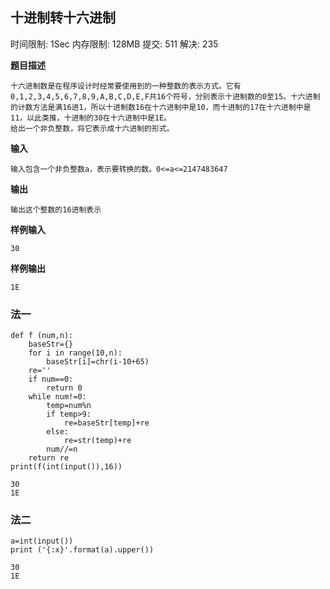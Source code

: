 ## 十进制转十六进制

时间限制: 1Sec 内存限制: 128MB 提交: 511 解决: 235

**题目描述**

```
十六进制数是在程序设计时经常要使用到的一种整数的表示方式。它有0,1,2,3,4,5,6,7,8,9,A,B,C,D,E,F共16个符号，分别表示十进制数的0至15。十六进制的计数方法是满16进1，所以十进制数16在十六进制中是10，而十进制的17在十六进制中是11，以此类推，十进制的30在十六进制中是1E。
给出一个非负整数，将它表示成十六进制的形式。
```

**输入**

```
输入包含一个非负整数a，表示要转换的数。0<=a<=2147483647
```

**输出**

```
输出这个整数的16进制表示
```

**样例输入**

```
30
```

**样例输出**

```
1E
```

### 法一


```
def f (num,n):
    baseStr={}
    for i in range(10,n):
        baseStr[i]=chr(i-10+65)
    re=''
    if num==0:
        return 0
    while num!=0:
        temp=num%n
        if temp>9:
            re=baseStr[temp]+re
        else:
            re=str(temp)+re
        num//=n
    return re
print(f(int(input()),16))
```

    30
    1E


### 法二


```
a=int(input())
print ('{:x}'.format(a).upper())
```

    30
    1E

